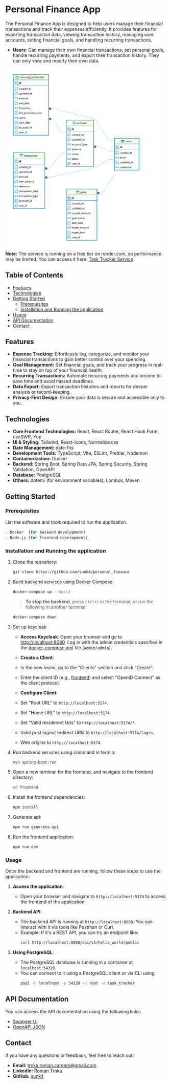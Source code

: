 # Personal Finance App

The Personal Finance App is designed to help users manage their financial transactions and track their expenses efficiently. It provides features for exporting transaction data, viewing transaction history, managing user accounts, setting financial goals, and handling recurring transactions.

- **Users**: Can manage their own financial transactions, set personal goals, handle recurring payments, and export their transaction history. They can only view and modify their own data.

![PostgreSQL Schema Diagram](finance-app-schema.png)

**Note:** The service is running on a free tier on render.com, so performance may be limited. You can access it here: [Task Tracker Service](https://task-tracker-w7g0.onrender.com/projects)

## Table of Contents

- [Features](#features)
- [Technologies](#technologies)
- [Getting Started](#getting-started)
  - [Prerequisites](#prerequisites)
  - [Installation and Running the application](#installation-and-running-the-application)
- [Usage](#usage)
- [API Documentation](#api-documentation)
- [Contact](#contact)

## Features

- **Expense Tracking:** Effortlessly log, categorize, and monitor your financial transactions to gain better control over your spending.
- **Goal Management:** Set financial goals, and track your progress in real-time to stay on top of your financial health.
- **Recurring Transactions:** Automate recurring payments and income to save time and avoid missed deadlines.
- **Data Export:** Export transaction histories and reports for deeper analysis or record-keeping.
- **Privacy-First Design:** Ensure your data is secure and accessible only to you.

## Technologies

- **Core Frontend Technologies:** React, React Router, React Hook Form, useSWR, Yup
- **UI & Styling:** Tailwind, React-icons, Normalize.css
- **Date Management:** date-fns
- **Development Tools:** TypeScript, Vite, ESLint, Prettier, Nodemon
- **Containerization:** Docker
- **Backend:** Spring Boot, Spring Data JPA, Spring Security, Spring Validation, OpenAPI
- **Database:** PostgreSQL
- **Others:** dotenv (for environment variables), Lombok, Maven

## Getting Started

### Prerequisites

List the software and tools required to run the application.

```bash
- Docker  (for backend development)
- Node.js (for frontend development)
```

### Installation and Running the application

1. Clone the repository:

   ```bash
   git clone https://github.com/sunk4/personal_finance
   ```

2. Build backend services using Docker Compose:

   ```bash
   docker-compose up --build
   ```

   > **To stop the backend**, press `Ctrl+C` in the terminal, or run the following in another terminal:

   ```bash
   docker-compose down
   ```

3. Set up keycloak

   - **Access Keycloak**: Open your browser and go to [http://localhost:8080](http://_vscodecontentref_/1). Log in with the admin credentials specified in the [docker-compose.yml](http://_vscodecontentref_/2) file (`admin/admin`).

   - **Create a Client**:
   - In the new realm, go to the "Clients" section and click "Create".
   - Enter the client ID (e.g., [frontend](http://_vscodecontentref_/3)) and select "OpenID Connect" as the client protocol.

   - **Configure Client**:
   - Set "Root URL" to `http://localhost:5174`.
   - Set "Home URL" to `http://localhost:5174`.
   - Set "Valid reciderect Uris" to `http://localhost:5174/*`.
   - Valid post logout redirect URIs to `http://localhost:5174/login`.
   - Web origins to `http://localhost:5174`.

4. Run backend services using command in termin:

   ```bash
   mvn spring-boot:run
   ```

5. Open a new terminal for the frontend, and navigate to the frontend directory:

   ```bash
   cd frontend
   ```

6. Install the frontend dependencies:
   ```bash
   npm install
   ```
7. Generate api:
   ```bash
   npm run generate-api
   ```
8. Run the frontend application:
   ```bash
   npm run dev
   ```

### Usage

Once the backend and frontend are running, follow these steps to use the application:

1. **Access the application**:

   - Open your browser and navigate to `http://localhost:5174` to access the frontend of the application.

2. **Backend API**:

   - The backend API is running at `http://localhost:8088`. You can interact with it via tools like Postman or Curl.
   - Example: If it's a REST API, you can try an endpoint like:
     ```bash
     curl http://localhost:8088/api/v1/hello_world/public
     ```

3. **Using PostgreSQL**:
   - The PostgreSQL database is running in a container at `localhost:54320`.
   - You can connect to it using a PostgreSQL client or via CLI using:
     ```bash
     psql -h localhost -p 54320 -U root -d task_tracker
     ```

## API Documentation

You can access the API documentation using the following links:

- [Swagger UI](http://localhost:8088/api/v1/swagger-ui/index.html)
- [OpenAPI JSON](http://localhost:8088/api/v1/v3/api-docs)

## Contact

If you have any questions or feedback, feel free to reach out:

- **Email:** trnka.roman.careers@gmail.com
- **LinkedIn:** [Roman Trnka](https://www.linkedin.com/in/roman-trnka-938666169/)
- **GitHub:** [sunk4](https://github.com/sunk4/personal_finance)

